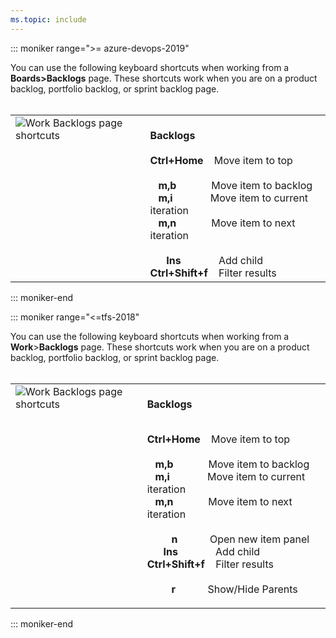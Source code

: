 ```yaml
---
ms.topic: include
---
```



<a id="work-backlog-shortcuts"></a>

::: moniker range=">= azure-devops-2019"

You can use the following keyboard shortcuts when working from a **Boards>Backlogs** page. These shortcuts work when you are on a product backlog, portfolio backlog, or sprint backlog page.  
<br/>
<table width="70%">
<tbody valign="top">
<tr>
<td><img src="/azure/devops/includes/keyboard-shortcuts/media/work-backlogs-shortcuts-S136.png" alt="Work Backlogs page shortcuts"/>
</td>
<td>
<br/>
<strong>Backlogs</strong><br/><br/>
<strong>Ctrl+Home</strong>&nbsp;&nbsp;&nbsp;&nbsp;Move item to top<br/>
<br/>
&nbsp;&nbsp;&nbsp;<strong>m,b</strong>&nbsp;&nbsp;&nbsp;&nbsp;&nbsp;&nbsp;&nbsp;&nbsp;&nbsp;&nbsp;&nbsp;&nbsp;&nbsp;Move item to backlog<br/>
&nbsp;&nbsp;&nbsp;<strong>m,i</strong>&nbsp;&nbsp;&nbsp;&nbsp;&nbsp;&nbsp;&nbsp;&nbsp;&nbsp;&nbsp;&nbsp;&nbsp;&nbsp;&nbsp;Move item to current iteration<br/>
&nbsp;&nbsp;&nbsp;<strong>m,n</strong>&nbsp;&nbsp;&nbsp;&nbsp;&nbsp;&nbsp;&nbsp;&nbsp;&nbsp;&nbsp;&nbsp;&nbsp;&nbsp;Move item to next iteration<br/>
<br/>
&nbsp;&nbsp;&nbsp;&nbsp;&nbsp;&nbsp;<strong>Ins</strong>&nbsp;&nbsp;&nbsp;&nbsp;&nbsp;&nbsp;&nbsp;&nbsp;&nbsp;&nbsp;&nbsp;&nbsp;&nbsp;&nbsp;Add child<br/>
<strong>Ctrl+Shift+f</strong>&nbsp;&nbsp;&nbsp;&nbsp;Filter results<br/>  
</td>
</tr>
</tbody>
</table>

::: moniker-end

::: moniker range="<=tfs-2018"

You can use the following keyboard shortcuts when working from a **Work**>**Backlogs** page. These shortcuts work when you are on a product backlog, portfolio backlog, or sprint backlog page.    
<br/>
<table width="70%">
<tbody valign="top">
<tr>
<td>
<img src="/azure/devops/includes/keyboard-shortcuts/media/work-backlogs-shortcuts-S136.png" alt="Work Backlogs page shortcuts"/>
</td>
<td>
<br/><strong>Backlogs</strong><br/><br/>

**Ctrl+Home**&nbsp;&nbsp;&nbsp;&nbsp;Move item to top<br/>
<br/>
&nbsp;&nbsp;&nbsp;**m,b**&nbsp;&nbsp;&nbsp;&nbsp;&nbsp;&nbsp;&nbsp;&nbsp;&nbsp;&nbsp;&nbsp;&nbsp;&nbsp;Move item to backlog<br/>
&nbsp;&nbsp;&nbsp;**m,i**&nbsp;&nbsp;&nbsp;&nbsp;&nbsp;&nbsp;&nbsp;&nbsp;&nbsp;&nbsp;&nbsp;&nbsp;&nbsp;&nbsp;Move item to current iteration<br/>
&nbsp;&nbsp;&nbsp;**m,n**&nbsp;&nbsp;&nbsp;&nbsp;&nbsp;&nbsp;&nbsp;&nbsp;&nbsp;&nbsp;&nbsp;&nbsp;&nbsp;Move item to next iteration<br/>
<br/>
&nbsp;&nbsp;&nbsp;&nbsp;&nbsp;&nbsp;&nbsp;&nbsp;&nbsp;**n**&nbsp;&nbsp;&nbsp;&nbsp;&nbsp;&nbsp;&nbsp;&nbsp;&nbsp;&nbsp;&nbsp;&nbsp;Open new item panel<br/>
&nbsp;&nbsp;&nbsp;&nbsp;&nbsp;&nbsp;**Ins**&nbsp;&nbsp;&nbsp;&nbsp;&nbsp;&nbsp;&nbsp;&nbsp;&nbsp;&nbsp;&nbsp;&nbsp;&nbsp;&nbsp;Add child<br/>
**Ctrl+Shift+f**&nbsp;&nbsp;&nbsp;&nbsp;Filter results<br/>  
&nbsp;&nbsp;&nbsp;&nbsp;&nbsp;&nbsp;&nbsp;&nbsp;&nbsp;**r**&nbsp;&nbsp;&nbsp;&nbsp;&nbsp;&nbsp;&nbsp;&nbsp;&nbsp;&nbsp;&nbsp;&nbsp;Show/Hide Parents  <br/>
</td>
</tr>
</tbody>
</table>

::: moniker-end